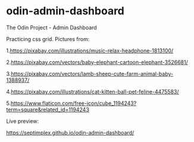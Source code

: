 # odin-admin-dashboard
The Odin Project - Admin Dashboard

Practicing css grid.
Pictures from:

1.https://pixabay.com/illustrations/music-relax-headphone-1813100/

2.https://pixabay.com/vectors/baby-elephant-cartoon-elephant-3526681/

3.https://pixabay.com/vectors/lamb-sheep-cute-farm-animal-baby-1388937/

4.https://pixabay.com/illustrations/cat-kitten-ball-pet-feline-4475583/

5.https://www.flaticon.com/free-icon/cube_1194243?term=square&related_id=1194243

Live preview:

https://septimplex.github.io/odin-admin-dashboard/

